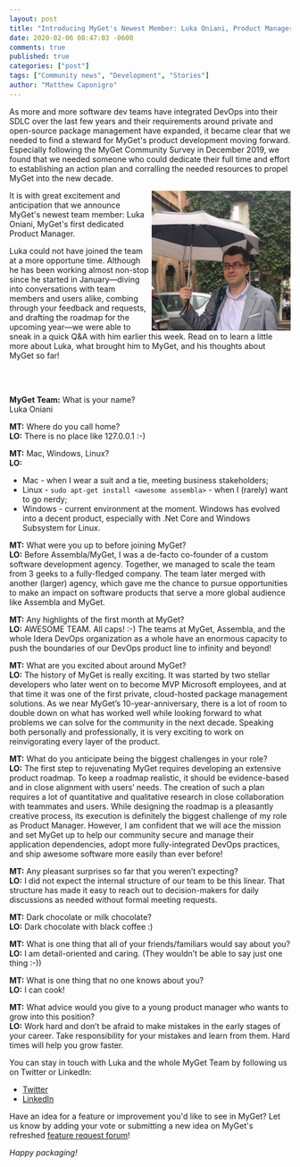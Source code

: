 ```yaml
---
layout: post
title: "Introducing MyGet's Newest Member: Luka Oniani, Product Manager"
date: 2020-02-06 08:47:03 -0600
comments: true
published: true
categories: ["post"]
tags: ["Community news", "Development", "Stories"]
author: "Matthew Caponigro"
---
```

As more and more software dev teams have integrated DevOps into their SDLC over the last few years and their requirements around private and open-source package management have expanded, it became clear that we needed to find a steward for MyGet's product development moving forward. Especially following the MyGet Community Survey in December 2019, we found that we needed someone who could dedicate their full time and effort to establishing an action plan and corralling the needed resources to propel MyGet into the new decade.

<img src="/images/2020/luka-o.png" alt="Introducing Luka Oniani, MyGet Product Manager" align="right" style="max-height: 250px; max-width: 250px;" />

It is with great excitement and anticipation that we announce MyGet's newest team member: Luka Oniani, MyGet's first dedicated Product Manager. 

Luka could not have joined the team at a more opportune time. Although he has been working almost non-stop since he started in January—diving into conversations with team members and users alike, combing through your feedback and requests, and drafting the roadmap for the upcoming year—we were able to sneak in a quick Q&A with him earlier this week. Read on to learn a little more about Luka, what brought him to MyGet, and his thoughts about MyGet so far!

<br>
<br>

**MyGet Team:** What is your name?  
Luka Oniani

**MT:** Where do you call home?  
**LO:** There is no place like 127.0.0.1 :-) 

**MT:** Mac, Windows, Linux?  
**LO:**
* Mac - when I wear a suit and a tie, meeting business stakeholders;
* Linux - `sudo apt-get install <awesome assembla>` - when I (rarely) want to go nerdy;
* Windows - current environment at the moment. Windows has evolved into a decent product, especially with .Net Core and Windows Subsystem for Linux.

**MT:** What were you up to before joining MyGet?  
**LO:** Before Assembla/MyGet, I was a de-facto co-founder of a custom software development agency. Together, we managed to scale the team from 3 geeks to a fully-fledged company. The team later merged with another (larger) agency, which gave me the chance to pursue opportunities to make an impact on software products that serve a more global audience like Assembla and MyGet. 

**MT:** Any highlights of the first month at MyGet?  
**LO:** AWESOME TEAM. All caps! :-) The teams at MyGet, Assembla, and the whole Idera DevOps organization as a whole have an enormous capacity to push the boundaries of our DevOps product line to infinity and beyond!

**MT:** What are you excited about around MyGet?  
**LO:** The history of MyGet is really exciting. It was started by two stellar developers who later went on to become MVP Microsoft employees, and at that time it was one of the first private, cloud-hosted package management solutions. As we near MyGet’s 10-year-anniversary, there is a lot of room to double down on what has worked well while looking forward to what problems we can solve for the community in the next decade. Speaking both personally and professionally, it is very exciting to work on reinvigorating every layer of the product.

**MT:** What do you anticipate being the biggest challenges in your role?  
**LO:** The first step to rejuvenating MyGet requires developing an extensive product roadmap. To keep a roadmap realistic, it should be evidence-based and in close alignment with users’ needs. The creation of such a plan requires a lot of quantitative and qualitative research in close collaboration with teammates and users. While designing the roadmap is a pleasantly creative process, its execution is definitely the biggest challenge of my role as Product Manager. However, I am confident that we will ace the mission and set MyGet up to help our community secure and manage their application dependencies, adopt more fully-integrated DevOps practices, and ship awesome software more easily than ever before!

**MT:** Any pleasant surprises so far that you weren’t expecting?  
**LO:** I did not expect the internal structure of our team to be this linear. That structure has made it easy to reach out to decision-makers for daily discussions as needed without formal meeting requests.

**MT:** Dark chocolate or milk chocolate?  
**LO:** Dark chocolate with black coffee :) 

**MT:** What is one thing that all of your friends/familiars would say about you?  
**LO:** I am detail-oriented and caring. (They wouldn’t be able to say just one thing :-))

**MT:** What is one thing that no one knows about you?  
**LO:** I can cook!

**MT:** What advice would you give to a young product manager who wants to grow into this position?  
**LO:** Work hard and don’t be afraid to make mistakes in the early stages of your career. Take responsibility for your mistakes and learn from them. Hard times will help you grow faster. 

You can stay in touch with Luka and the whole MyGet Team by following us on Twitter or LinkedIn:
* [Twitter](https://twitter.com/MyGetTeam)
* [LinkedIn](https://www.linkedin.com/company/myget/)

Have an idea for a feature or improvement you'd like to see in MyGet? Let us know by adding your vote or submitting a new idea on MyGet's refreshed [feature request forum](https://myget.uservoice.com/forums/135675-general/filters/top)!

*Happy packaging!*
